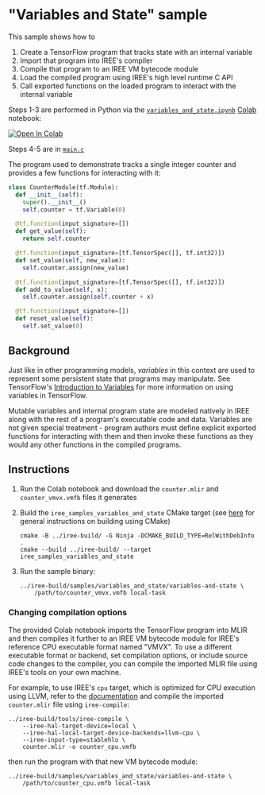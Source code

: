 # "Variables and State" sample

This sample shows how to

1. Create a TensorFlow program that tracks state with an internal variable
2. Import that program into IREE's compiler
3. Compile that program to an IREE VM bytecode module
4. Load the compiled program using IREE's high level runtime C API
5. Call exported functions on the loaded program to interact with the internal
   variable

Steps 1-3 are performed in Python via the
[`variables_and_state.ipynb`](./variables_and_state.ipynb)
[Colab](https://research.google.com/colaboratory/) notebook:

[![Open In Colab](https://colab.research.google.com/assets/colab-badge.svg)](https://colab.research.google.com/github/iree-org/iree/blob/main/samples/variables_and_state/variables_and_state.ipynb)

Steps 4-5 are in [`main.c`](./main.c)

The program used to demonstrate tracks a single integer counter and provides
a few functions for interacting with it:

```python
class CounterModule(tf.Module):
  def __init__(self):
    super().__init__()
    self.counter = tf.Variable(0)

  @tf.function(input_signature=[])
  def get_value(self):
    return self.counter

  @tf.function(input_signature=[tf.TensorSpec([], tf.int32)])
  def set_value(self, new_value):
    self.counter.assign(new_value)

  @tf.function(input_signature=[tf.TensorSpec([], tf.int32)])
  def add_to_value(self, x):
    self.counter.assign(self.counter + x)

  @tf.function(input_signature=[])
  def reset_value(self):
    self.set_value(0)
```

## Background

Just like in other programming models, _variables_ in this context are used to
represent some persistent state that programs may manipulate. See TensorFlow's
[Introduction to Variables](https://www.tensorflow.org/guide/variable) for
more information on using variables in TensorFlow.

Mutable variables and internal program state are modeled natively in IREE along
with the rest of a program's executable code and data. Variables are not given
special treatment - program authors must define explicit exported functions for
interacting with them and then invoke these functions as they would any other
functions in the compiled programs.

## Instructions

1. Run the Colab notebook and download the `counter.mlir` and
   `counter_vmvx.vmfb` files it generates

2. Build the `iree_samples_variables_and_state` CMake target (see
    [here](https://iree.dev/building-from-source/getting-started/)
    for general instructions on building using CMake)

    ```
    cmake -B ../iree-build/ -G Ninja -DCMAKE_BUILD_TYPE=RelWithDebInfo .
    cmake --build ../iree-build/ --target iree_samples_variables_and_state
    ```

3. Run the sample binary:

   ```
   ../iree-build/samples/variables_and_state/variables-and-state \
       /path/to/counter_vmvx.vmfb local-task
   ```

### Changing compilation options

The provided Colab notebook imports the TensorFlow program into MLIR and then
compiles it further to an IREE VM bytecode module for IREE's reference CPU
executable format named "VMVX". To use a different executable format or backend,
set compilation options, or include source code changes to the compiler, you can
compile the imported MLIR file using IREE's tools on your own machine.

For example, to use IREE's `cpu` target, which is optimized for CPU execution
using LLVM, refer to the
[documentation](https://iree.dev/guides/deployment-configurations/cpu/)
and compile the imported `counter.mlir` file using `iree-compile`:

```
../iree-build/tools/iree-compile \
    --iree-hal-target-device=local \
    --iree-hal-local-target-device-backends=llvm-cpu \
    --iree-input-type=stablehlo \
    counter.mlir -o counter_cpu.vmfb
```

then run the program with that new VM bytecode module:

```
../iree-build/samples/variables_and_state/variables-and-state \
    /path/to/counter_cpu.vmfb local-task
```
